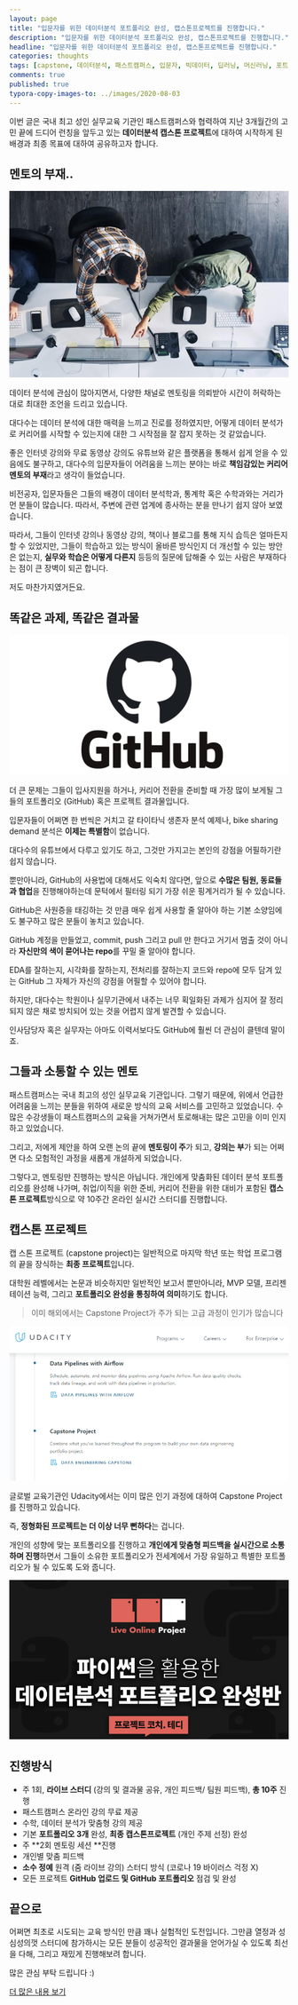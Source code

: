 ```yaml
---
layout: page
title: "입문자를 위한 데이터분석 포트폴리오 완성, 캡스톤프로젝트를 진행합니다."
description: "입문자를 위한 데이터분석 포트폴리오 완성, 캡스톤프로젝트를 진행합니다."
headline: "입문자를 위한 데이터분석 포트폴리오 완성, 캡스톤프로젝트를 진행합니다."
categories: thoughts
tags: [capstone, 데이터분석, 패스트캠퍼스, 입문자, 빅데이터, 딥러닝, 머신러닝, 포트폴리오, 비전공자, 취업]
comments: true
published: true
typora-copy-images-to: ../images/2020-08-03
---
```






이번 글은 국내 최고 성인 실무교육 기관인 패스트캠퍼스와 협력하여 지난 3개월간의 고민 끝에 드디어 런칭을 앞두고 있는 **데이터분석 캡스톤 프로젝트**에 대하여 시작하게 된 배경과 최종 목표에 대하여 공유하고자 합니다.



## 멘토의 부재..

![mentoring](../images/2020-08-03/mentoring.jpg)



데이터 분석에 관심이 많아지면서, 다양한 채널로 멘토링을 의뢰받아 시간이 허락하는 대로 최대한 조언을 드리고 있습니다.

대다수는 데이터 분석에 대한 매력을 느끼고 진로를 정하였지만, 어떻게 데이터 분석가로 커리어를 시작할 수 있는지에 대한 그 시작점을 잘 잡지 못하는 것 같았습니다.

좋은 인터넷 강의와 무료 동영상 강의도 유튜브와 같은 플랫폼을 통해서 쉽게 얻을 수 있음에도 불구하고, 대다수의 입문자들이 어려움을 느끼는 분야는 바로 **책임감있는 커리어 멘토의 부재**라고 생각이 들었습니다.

비전공자, 입문자들은 그들의 배경이 데이터 분석학과, 통계학 혹은 수학과와는 거리가 먼 분들이 많습니다. 따라서, 주변에 관련 업계에 종사하는 분을 만나기 쉽지 않아 보였습니다.

따라서, 그들이 인터넷 강의나 동영상 강의, 책이나 블로그를 통해 지식 습득은 얼마든지 할 수 있었지만, 그들이 학습하고 있는 방식이 올바른 방식인지 더 개선할 수 있는 방안은 없는지, **실무와 학습은 어떻게 다른지** 등등의 질문에 답해줄 수 있는 사람은 부재하다는 점이 큰 장벽이 되곤 합니다.

저도 마찬가지였거든요.



## 똑같은 과제, 똑같은 결과물

![asasf](../images/2020-08-03/asasf.png)



더 큰 문제는 그들이 입사지원을 하거나, 커리어 전환을 준비할 때 가장 많이 보게될 그들의 포트폴리오 (GitHub) 혹은 프로젝트 결과물입니다.

입문자들이 어쩌면 한 번씩은 거치고 갈 타이타닉 생존자 분석 예제나, bike sharing demand 분석은 **이제는 특별함**이 없습니다.

대다수의 유튜브에서 다루고 있기도 하고, 그것만 가지고는 본인의 강점을 어필하기란 쉽지 않습니다.

뿐만아니라, GitHub의 사용법에 대해서도 익숙치 않다면, 앞으로 **수많은 팀원, 동료들과 협업**을 진행해야하는데 문턱에서 필터링 되기 가장 쉬운 핑계거리가 될 수 있습니다.

GitHub은 사원증을 태깅하는 것 만큼 매우 쉽게 사용할 줄 알아야 하는 기본 소양임에도 불구하고 많은 분들이 놓치고 있습니다.

GitHub 계정을 만들었고, commit, push 그리고 pull 만 한다고 거기서 멈출 것이 아니라 **자신만의 색이 묻어나는 repo**를 꾸밀 줄 알아야 합니다.

EDA를 잘하는지, 시각화를 잘하는지, 전처리를 잘하는지 코드와 repo에 모두 담겨 있는 GitHub 그 자체가 자신의 강점을 어필할 수 있어야 합니다.

하지만, 대다수는 학원이나 실무기관에서 내주는 너무 획일화된 과제가 심지어 잘 정리되지 않은 채로 방치되어 있는 것을 어렵지 않게 발견할 수 있습니다.

인사담당자 혹은 실무자는 아마도 이력서보다도 GitHub에 훨씬 더 관심이 클텐데 말이죠.



## 그들과 소통할 수 있는 멘토

패스트캠퍼스는 국내 최고의 성인 실무교육 기관입니다. 그렇기 때문에, 위에서 언급한 어려움을 느끼는 분들을 위하여 새로운 방식의 교육 서비스를 고민하고 있었습니다. 수 많은 수강생들이 패스트캠퍼스의 교육을 거쳐가면서 토로해내는 많은 고민을 이미 인지하고 있었습니다.

그리고, 저에게 제안을 하여 오랜 논의 끝에 **멘토링이 주**가 되고, **강의는 부**가 되는 어쩌면 다소 모험적인 과정을 새롭게 개설하게 되었습니다.

그렇다고, 멘토링만 진행하는 방식은 아닙니다. 개인에게 맞춤화된 데이터 분석 포트폴리오를 완성해 나가며, 취업/이직을 위한 준비, 커리어 전환을 위한 대비가 포함된 **캡스톤 프로젝트**방식으로 약 10주간 온라인 실시간 스터디를 진행합니다.



## 캡스톤 프로젝트

캡 스톤 프로젝트 (capstone project)는 일반적으로 마지막 학년 또는 학업 프로그램의 끝을 장식하는 **최종 프로젝트**입니다.

대학원 레벨에서는 논문과 비슷하지만 일반적인 보고서 뿐만아니라, MVP 모델, 프리젠테이션 능력, 그리고 **포트폴리오 완성을 통칭하여 의미**하기도 합니다.



> 이미 해외에서는 Capstone Project가 주가 되는 고급 과정이 인기가 많습니다

![image-20200804001759435](../images/2020-08-03/image-20200804001759435.png)



글로벌 교육기관인 Udacity에서는 이미 많은 인기 과정에 대하여 Capstone Project 를 진행하고 있습니다.

즉, **정형화된 프로젝트는 더 이상 너무 뻔하다**는 겁니다. 

개인의 성향에 맞는 포트폴리오를 진행하고 **개인에게 맞춤형 피드백을 실시간으로 소통하며 진행**하면서 그들이 소유한 포트폴리오가 전세계에서 가장 유일하고 특별한 포트폴리오가 될 수 있도록 도와 줍니다.



![image-20200804003449497](../images/2020-08-03/image-20200804003449497.png)



## 진행방식

* 주 1회, **라이브 스터디** (강의 및 결과물 공유, 개인 피드백/ 팀원 피드백), **총 10주** 진행
* 패스트캠퍼스 온라인 강의 무료 제공
* 수학, 데이터 분석가 맞춤형 강의 제공
* 기본 **포트폴리오 3개** 완성, **최종 캡스톤프로젝트** (개인 주제 선정) 완성
* 주 **2회 멘토링 세션 **진행
* 개인별 맞춤 피드백
* **소수 정예** 원격 (줌 라이브 강의) 스터디 방식 (코로나 19 바이러스 걱정 X)
* 모든 프로젝트 **GitHub 업로드 및 GitHub 포트폴리오** 점검 및 완성



## 끝으로

어쩌면 최초로 시도되는 교육 방식인 만큼 꽤나 실험적인 도전입니다. 그만큼 열정과 성심성의껏 스터디에 참가하시는 모든 분들이 성공적인 결과물을 얻어가실 수 있도록 최선을 다해, 그리고 재밌게 진행해보려 합니다.

많은 관심 부탁 드립니다 :)

[더 많은 내용 보기](https://bit.ly/2DgW0bK)




